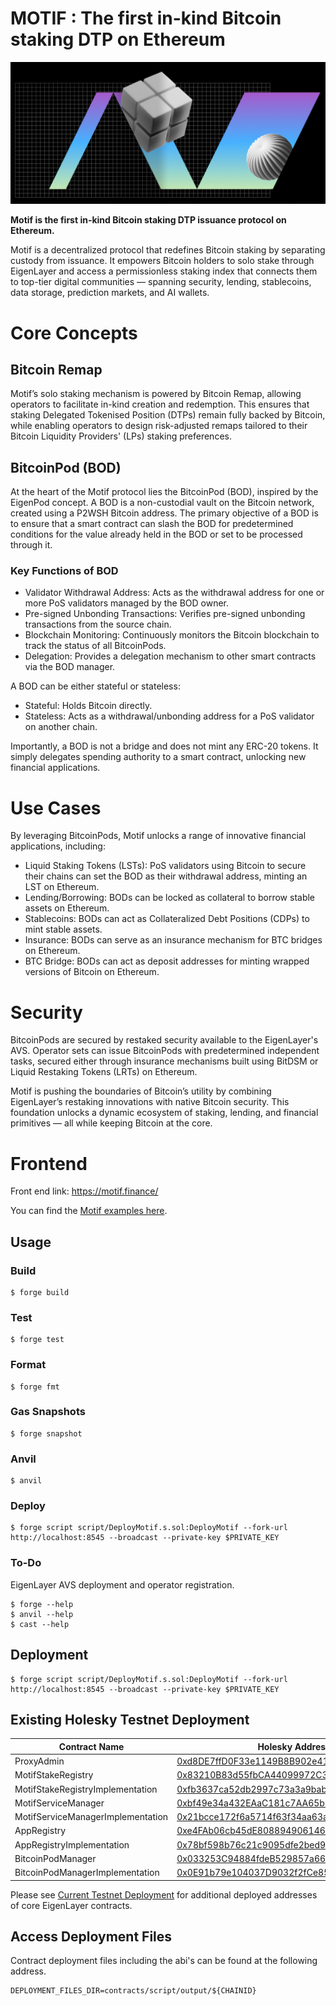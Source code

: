 # MOTIF : The first in-kind Bitcoin staking DTP on Ethereum

![Motif Cover](./assets/og_image.png)

**Motif is the first in-kind Bitcoin staking DTP issuance protocol on Ethereum.**


Motif is a decentralized protocol that redefines Bitcoin staking by separating custody from issuance. It empowers Bitcoin holders to solo stake through EigenLayer and access a permissionless staking index that connects them to top-tier digital communities — spanning security, lending, stablecoins, data storage, prediction markets, and AI wallets.

# Core Concepts

## Bitcoin Remap

Motif’s solo staking mechanism is powered by Bitcoin Remap, allowing operators to facilitate in-kind creation and redemption. This ensures that staking Delegated Tokenised Position (DTPs) remain fully backed by Bitcoin, while enabling operators to design risk-adjusted remaps tailored to their Bitcoin Liquidity Providers' (LPs) staking preferences.

## BitcoinPod (BOD)

At the heart of the Motif protocol lies the BitcoinPod (BOD), inspired by the EigenPod concept. A BOD is a non-custodial vault on the Bitcoin network, created using a P2WSH Bitcoin address. The primary objective of a BOD is to ensure that a smart contract can slash the BOD for predetermined conditions for the value already held in the BOD or set to be processed through it.

### Key Functions of BOD

- Validator Withdrawal Address: Acts as the withdrawal address for one or more PoS validators managed by the BOD owner.
- Pre-signed Unbonding Transactions: Verifies pre-signed unbonding transactions from the source chain.
- Blockchain Monitoring: Continuously monitors the Bitcoin blockchain to track the status of all BitcoinPods.
- Delegation: Provides a delegation mechanism to other smart contracts via the BOD manager.

A BOD can be either stateful or stateless:

- Stateful: Holds Bitcoin directly.
- Stateless: Acts as a withdrawal/unbonding address for a PoS validator on another chain.

Importantly, a BOD is not a bridge and does not mint any ERC-20 tokens. It simply delegates spending authority to a smart contract, unlocking new financial applications.

# Use Cases

By leveraging BitcoinPods, Motif unlocks a range of innovative financial applications, including:

- Liquid Staking Tokens (LSTs): PoS validators using Bitcoin to secure their chains can set the BOD as their withdrawal address, minting an LST on Ethereum.
- Lending/Borrowing: BODs can be locked as collateral to borrow stable assets on Ethereum.
- Stablecoins: BODs can act as Collateralized Debt Positions (CDPs) to mint stable assets.
- Insurance: BODs can serve as an insurance mechanism for BTC bridges on Ethereum.
- BTC Bridge: BODs can act as deposit addresses for minting wrapped versions of Bitcoin on Ethereum.

# Security

BitcoinPods are secured by restaked security available to the EigenLayer's AVS. Operator sets can issue BitcoinPods with predetermined independent tasks, secured either through insurance mechanisms built using BitDSM or Liquid Restaking Tokens (LRTs) on Ethereum.

Motif is pushing the boundaries of Bitcoin’s utility by combining EigenLayer’s restaking innovations with native Bitcoin security. This foundation unlocks a dynamic ecosystem of staking, lending, and financial primitives — all while keeping Bitcoin at the core.

# Frontend

Front end link: https://motif.finance/

You can find the [Motif examples here](https://github.com/Motif-Protocol/motif-examples).

## Usage

### Build

```shell
$ forge build
```

### Test

```shell
$ forge test
```

### Format

```shell
$ forge fmt
```

### Gas Snapshots

```shell
$ forge snapshot
```

### Anvil

```shell
$ anvil
```

### Deploy

```shell
$ forge script script/DeployMotif.s.sol:DeployMotif --fork-url http://localhost:8545 --broadcast --private-key $PRIVATE_KEY
```

### To-Do

EigenLayer AVS deployment and operator registration.

```shell
$ forge --help
$ anvil --help
$ cast --help
``` 

## Deployment

```shell
$ forge script script/DeployMotif.s.sol:DeployMotif --fork-url http://localhost:8545 --broadcast --private-key $PRIVATE_KEY
```

## Existing Holesky Testnet Deployment

| Contract Name                      | Holesky Address                                                                                                               |
| ---------------------------------- | ----------------------------------------------------------------------------------------------------------------------------- |
| ProxyAdmin                         | [0xd8DE7ffD0F33e1149B8B902e41a17bb818c9f128](https://holesky.etherscan.io/address/0xd8DE7ffD0F33e1149B8B902e41a17bb818c9f128) |
| MotifStakeRegistry                 | [0x83210B83d55fbCA44099972C358Bf8a4493352B1](https://holesky.etherscan.io/address/0x83210B83d55fbCA44099972C358Bf8a4493352B1) |
| MotifStakeRegistryImplementation   | [0xfb3637ca52db2997c73a3a9babf04277de1f2881](https://holesky.etherscan.io/address/0xfb3637ca52db2997c73a3a9babf04277de1f2881) |
| MotifServiceManager                | [0xbf49e34a432EAaC181c7AA65b98A20d04353dadD](https://holesky.etherscan.io/address/0xbf49e34a432EAaC181c7AA65b98A20d04353dadD) |
| MotifServiceManagerImplementation  | [0x21bcce172f6a5714f63f34aa63a1742b9ab37a19](https://holesky.etherscan.io/address/0x21bcce172f6a5714f63f34aa63a1742b9ab37a19) |
| AppRegistry                        | [0xe4FAb06cb45dE808894906146456c9f4D66Fad58](https://holesky.etherscan.io/address/0xe4FAb06cb45dE808894906146456c9f4D66Fad58) |
| AppRegistryImplementation          | [0x78bf598b76c21c9095dfe2bed9d47e411720dac7](https://holesky.etherscan.io/address/0x78bf598b76c21c9095dfe2bed9d47e411720dac7) |
| BitcoinPodManager                  | [0x033253C94884fdeB529857a66D06047384164525](https://holesky.etherscan.io/address/0x033253C94884fdeB529857a66D06047384164525) |
| BitcoinPodManagerImplementation    | [0x0E91b79e104037D9032f2fCe85D0504D905249Cb](https://holesky.etherscan.io/address/0x0E91b79e104037D9032f2fCe85D0504D905249Cb) |

Please see [Current Testnet Deployment](https://github.com/Layr-Labs/eigenlayer-contracts?tab=readme-ov-file#current-testnet-deployment) for additional deployed addresses of core EigenLayer contracts.

## Access Deployment Files

Contract deployment files including the abi's can be found at the following address.

```
DEPLOYMENT_FILES_DIR=contracts/script/output/${CHAINID}
```
